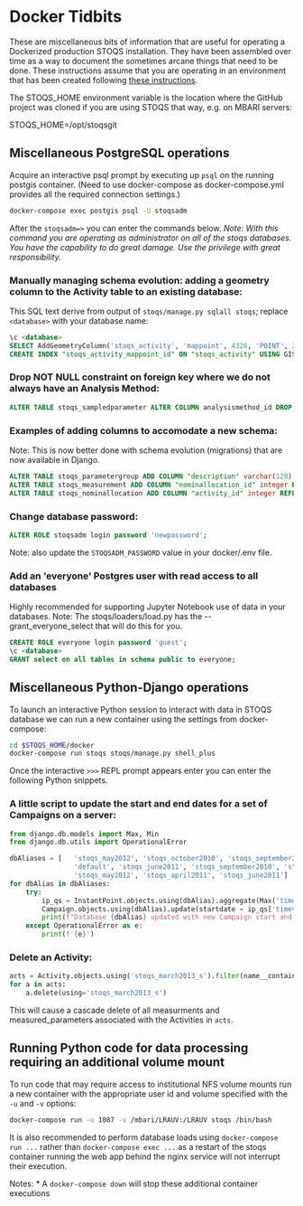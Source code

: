 # Docker Tidbits

These are miscellaneous bits of information that are useful for 
operating a Dockerized production STOQS installation.  They have been 
assembled over time as a way to document the sometimes arcane things
that need to be done.  These instructions assume that you are operating
in an environment that has been created following 
[these instructions](https://github.com/stoqs/stoqs#production-deployment-with-docker).

The STOQS_HOME environment variable is the location where the GitHub project was 
cloned if you are using STOQS that way, e.g. on MBARI servers:

STOQS_HOME=/opt/stoqsgit

## Miscellaneous PostgreSQL operations

Acquire an interactive psql prompt by executing up `psql` on the running postgis container. 
(Need to use docker-compose as docker-compose.yml provides all the required connection settings.)

```bash
docker-compose exec postgis psql -U stoqsadm
```

After the `stoqsadm=>` you can enter the commands below.  *Note: With this command you are operating as administrator
on all of the stoqs databases.  You have the capability to do great damage.  Use the privilege with great responsibility.*


### Manually managing schema evolution: adding a geometry column to the Activity table to an existing database:

This SQL text derive from output of `stoqs/manage.py sqlall stoqs`; replace `<database>` with your database name:

```sql
\c <database>
SELECT AddGeometryColumn('stoqs_activity', 'mappoint', 4326, 'POINT', 2);
CREATE INDEX "stoqs_activity_mappoint_id" ON "stoqs_activity" USING GIST ( "mappoint" GIST_GEOMETRY_OPS );
```


### Drop NOT NULL constraint on foreign key where we do not always have an Analysis Method:


```sql
ALTER TABLE stoqs_sampledparameter ALTER COLUMN analysismethod_id DROP NOT NULL;
```


### Examples of adding columns to accomodate a new schema:

Note: This is now better done with schema evolution (migrations) that are now available in Django. 

```sql
ALTER TABLE stoqs_parametergroup ADD COLUMN "description" varchar(128);
ALTER TABLE stoqs_measurement ADD COLUMN "nominallocation_id" integer REFERENCES "stoqs_nominallocation" ("id") DEFERRABLE INITIALLY DEFERRED;
ALTER TABLE stoqs_nominallocation ADD COLUMN "activity_id" integer REFERENCES "stoqs_activity" ("id") DEFERRABLE INITIALLY DEFERRED;
```


### Change database password:

```sql
ALTER ROLE stoqsadm login password 'newpassword';
```

Note: also update the `STOQSADM_PASSWORD` value in your docker/.env file.


### Add an 'everyone' Postgres user with read access to all databases

Highly recommended for supporting Jupyter Notebook use of data in your databases.
Note: The stoqs/loaders/load.py has the --grant_everyone_select that will do this for you.

```sql
CREATE ROLE everyone login password 'guest';
\c <database>
GRANT select on all tables in schema public to everyone;
```


## Miscellaneous Python-Django operations

To launch an interactive Python session to interact with data in STOQS database
we can run a new container using the settings from docker-compose:

```bash
cd $STOQS_HOME/docker
docker-compose run stoqs stoqs/manage.py shell_plus
```

Once the interactive `>>>`  REPL prompt appears enter you can enter the following Python snippets.

### A little script to update the start and end dates for a set of Campaigns on a server:

```python
from django.db.models import Max, Min
from django.db.utils import OperationalError

dbAliases = [   'stoqs_may2012', 'stoqs_october2010', 'stoqs_september2010', 'stoqs_september2010',
                'default', 'stoqs_june2011', 'stoqs_september2010', 'stoqs_april2011', 
                'stoqs_may2012', 'stoqs_april2011', 'stoqs_june2011']
for dbAlias in dbAliases:
    try:
        ip_qs = InstantPoint.objects.using(dbAlias).aggregate(Max('timevalue'), Min('timevalue'))
        Campaign.objects.using(dbAlias).update(startdate = ip_qs['timevalue__min'], enddate = ip_qs['timevalue__max'])
        print(f"Database {dbAlias} updated with new Campaign start and end times: {ip_qs['timevalue__min']}, {ip_qs['timevalue__max']}")
    except OperationalError as e:
        print(f'{e}')
```


### Delete an Activity:

```python
acts = Activity.objects.using('stoqs_march2013_s').filter(name__contains='plm04')
for a in acts:
    a.delete(using='stoqs_march2013_s')
```

This will cause a cascade delete of all measurments and measured_parameters associated with the Activities in `acts`.


## Running Python code for data processing requiring an additional volume mount

To run code that may require access to institutional NFS volume mounts run a new container with the appropriate
user id and volume specified with the `-u` and `-v` options:

```bash
docker-compose run -u 1087 -v /mbari/LRAUV:/LRAUV stoqs /bin/bash
```

It is also recommended to perform database loads using `docker-compose run ...` rather than `docker-compose exec ...` 
as a restart of the stoqs container running the web app behind the nginx service will not interrupt their execution.

Notes:
    * A `docker-compose down` will stop these additional container executions

